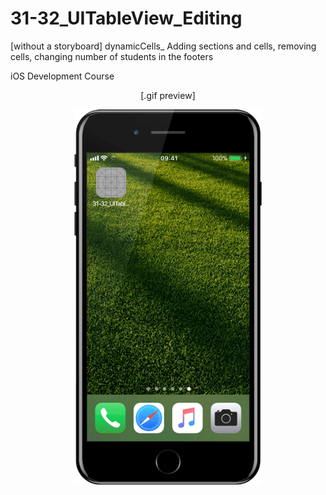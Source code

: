 # 31-32_UITableView_Editing
[without a storyboard] dynamicCells_ Adding sections and cells, removing cells, changing number of students in the footers

iOS Development Course
<p align="center">
[.gif preview]
</p>
<p align="center">
  <img src="https://github.com/arivvelluck/31-32_UITableView_Editing/blob/master/resources/31-32_UITableViewEditing_preview.gif" width="300"/>
</p>
